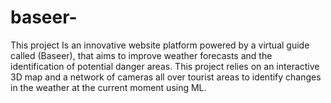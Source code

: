 # baseer-
This project Is an innovative website platform powered by a virtual guide called (Baseer), that aims to improve weather forecasts and the identification of potential danger areas.   This project relies on an interactive 3D map and a network of cameras all over tourist areas to identify changes in the weather at the current moment using ML. 
